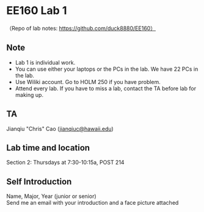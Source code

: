 # EE160 Lab 1

（Repo of lab notes: https://github.com/duck8880/EE160）

## Note

- Lab 1 is individual work.
- You can use either your laptops or the PCs in the lab. We have 22 PCs in the lab.
- Use Wiliki account. Go to HOLM 250 if you have problem.
- Attend every lab. If you have to miss a lab, contact the TA before lab for making up.

## TA

  Jianqiu "Chris" Cao (jianqiuc@hawaii.edu)

## Lab time and location

  Section 2: Thursdays at 7:30-10:15a, POST 214

## Self Introduction

  Name, Major, Year (junior or senior)  
  Send me an email with your introduction and a face picture attached